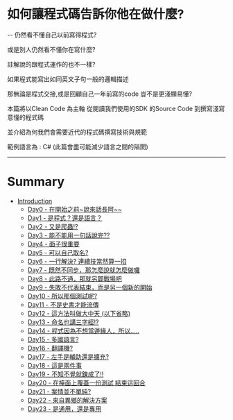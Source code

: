 # 如何讓程式碼告訴你他在做什麼?
--
仍然看不懂自己以前寫得程式?

或是別人仍然看不懂你在寫什麼? 

註解說的跟程式運作的也不一樣? 

如果程式能寫出如同英文子句一般的邏輯描述 

那無論是程式交接,或是回顧自己一年前寫的code 豈不是更淺顯易懂? 

本篇將以Clean Code 為主軸 從閱讀我們使用的SDK 的Source Code 到撰寫淺寫意懂的程式碼 

並介紹為何我們會需要近代的程式碼撰寫技術與規範 

範例語言為 : C# (此篇會盡可能減少語言之間的隔閡)

---
# Summary

* [Introduction](README.md)
  * [Day0 - 在開始之前~說來話長阿~~](./topic/Day0.md)
  * [Day1 - 是程式？還是語言？](./topic/Day1.md)
  * [Day2 - 又是爬蟲!?](./topic/Day2.md)
  * [Day3 - 能不能用一句話說完??](./topic/Day3.md)
  * [Day4 - 面子很重要](./topic/Day4.md)
  * [Day5 - 可以自己取名?](./topic/Day5.md)
  * [Day6 - 一行解決? 連續技當然算一招](./topic/Day6.md)
  * [Day7 - 既然不同步，那怎麼說就怎麼做囉](./topic/Day7.md)
  * [Day8 - 此路不通，那就另闢戰場吧](./topic/Day8.md)
  * [Day9 - 失敗不代表結束，而是另一個新的開始](./topic/Day9.md)
  * [Day10 - 所以那個測試呢?](./topic/Day10.md)
  * [Day11 - 不是史書才能流傳](./topic/Day11.md)
  * [Day12 - 這方法叫做大中天 (以下省略)](./topic/Day12.md)
  * [Day13 - 命名也講三字經!?](./topic/Day13.md)
  * [Day14 - 程式因為不想當邊緣人，所以.....](./topic/Day14.md)
  * [Day15 - 多國語言?](./topic/Day15.md)
  * [Day16 - 翻譯機?](./topic/Day16.md)
  * [Day17 - 左手是輔助還是擴充?](./topic/Day17.md)
  * [Day18 - 這是兩件事](./topic/Day18.md)
  * [Day19 - 不知不覺就鍊成了!!](./topic/Day19.md)
  * [Day20 - 在檯面上覆蓋一份測試 結束這回合](./topic/Day20.md)
  * [Day21 - 案情並不單純?](./topic/Day21.md)
  * [Day22 - 來自異鄉的解決方案](./topic/Day22.md)
  * [Day23 - 是通用，還是專用](./topic/Day23.md)
  